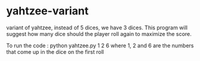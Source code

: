 # yahtzee-variant
variant of yahtzee, instead of 5 dices, we have 3 dices.
This program will suggest how many dice should the player roll again to maximize the score.

To run the code :
python yahtzee.py 1 2 6
where 1, 2 and 6 are the numbers that come up in the dice on the first roll
